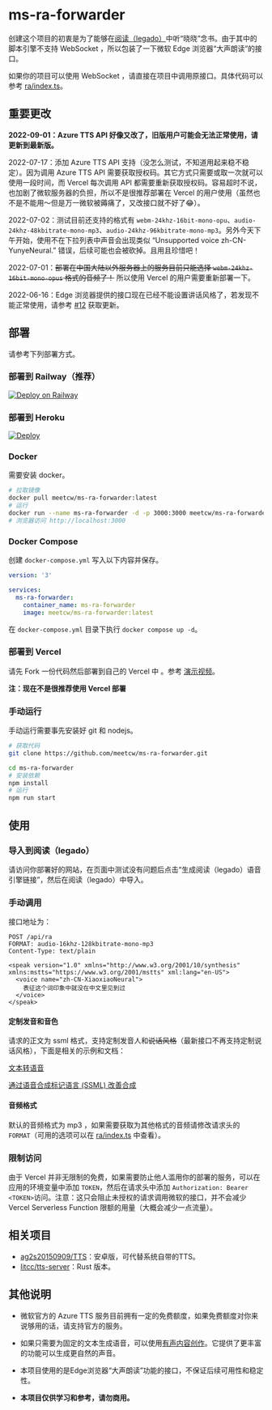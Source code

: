 # ms-ra-forwarder

创建这个项目的初衷是为了能够在[阅读（legado）](https://github.com/gedoor/legado)中听“晓晓”念书。由于其中的脚本引擎不支持 WebSocket ，所以包装了一下微软 Edge 浏览器“大声朗读”的接口。

如果你的项目可以使用 WebSocket ，请直接在项目中调用原接口。具体代码可以参考 [ra/index.ts](ra/index.ts)。

## 重要更改

**2022-09-01：Azure TTS API 好像又改了，旧版用户可能会无法正常使用，请更新到最新版。**

2022-07-17：添加 Azure TTS API 支持（没怎么测试，不知道用起来稳不稳定）。因为调用 Azure TTS API 需要获取授权码。其它方式只需要或取一次就可以使用一段时间，而 Vercel 每次调用 API 都需要重新获取授权码。容易超时不说，也加剧了微软服务器的负担，所以不是很推荐部署在 Vercel 的用户使用（虽然也不是不能用～但是万一微软被薅痛了，又改接口就不好了😂）。

2022-07-02：测试目前还支持的格式有 `webm-24khz-16bit-mono-opu`、`audio-24khz-48kbitrate-mono-mp3`、`audio-24khz-96kbitrate-mono-mp3`。另外今天下午开始，使用不在下拉列表中声音会出现类似 “Unsupported voice zh-CN-YunyeNeural.” 错误，后续可能也会被砍掉。且用且珍惜吧！

2022-07-01：~~部署在中国大陆以外服务器上的服务目前只能选择 `webm-24khz-16bit-mono-opus` 格式的音频了！~~ 所以使用 Vercel 的用户需要重新部署一下。

2022-06-16：Edge 浏览器提供的接口现在已经不能设置讲话风格了，若发现不能正常使用，请参考 [#12](https://github.com/meetcw/ms-ra-forwarder/issues/12#issuecomment-1157271193) 获取更新。


## 部署

请参考下列部署方式。


### 部署到 Railway（推荐）

[![Deploy on Railway](https://railway.app/button.svg)](https://railway.app/new/template/p8RU3T?referralCode=-hqLZp)

### 部署到 Heroku

[![Deploy](https://www.herokucdn.com/deploy/button.svg)](https://heroku.com/deploy)


### Docker

需要安装 docker。

``` bash
# 拉取镜像
docker pull meetcw/ms-ra-forwarder:latest
# 运行
docker run --name ms-ra-forwarder -d -p 3000:3000 meetcw/ms-ra-forwarder
# 浏览器访问 http://localhost:3000
```

### Docker Compose

创建 `docker-compose.yml` 写入以下内容并保存。

``` yaml
version: '3'

services:
  ms-ra-forwarder:
    container_name: ms-ra-forwarder
    image: meetcw/ms-ra-forwarder:latest
```

在 `docker-compose.yml` 目录下执行 `docker compose up -d`。

### 部署到 Vercel

请先 Fork 一份代码然后部署到自己的 Vercel 中 。参考 [演示视频](https://www.youtube.com/watch?v=vRC6umZp8hI)。

**注：现在不是很推荐使用 Vercel 部署**


### 手动运行

手动运行需要事先安装好 git 和 nodejs。

```bash
# 获取代码
git clone https://github.com/meetcw/ms-ra-forwarder.git

cd ms-ra-forwarder
# 安装依赖
npm install 
# 运行
npm run start
```

## 使用

### 导入到阅读（legado）

请访问你部署好的网站，在页面中测试没有问题后点击“生成阅读（legado）语音引擎链接”，然后在阅读（legado）中导入。

### 手动调用

接口地址为：
```
POST /api/ra
FORMAT: audio-16khz-128kbitrate-mono-mp3
Content-Type: text/plain

<speak version="1.0" xmlns="http://www.w3.org/2001/10/synthesis" xmlns:mstts="https://www.w3.org/2001/mstts" xml:lang="en-US">
  <voice name="zh-CN-XiaoxiaoNeural">
    表征这个词印象中就没在中文里见到过
  </voice>
</speak>
```

#### 定制发音和音色
请求的正文为 ssml 格式，支持定制发音人和~~说话风格~~（最新接口不再支持定制说话风格），下面是相关的示例和文档：

[文本转语音](https://azure.microsoft.com/zh-cn/services/cognitive-services/text-to-speech/#overview)

[通过语音合成标记语言 (SSML) 改善合成](https://docs.microsoft.com/zh-cn/azure/cognitive-services/speech-service/speech-synthesis-markup?tabs=csharp)



#### 音频格式
默认的音频格式为 mp3 ，如果需要获取为其他格式的音频请修改请求头的 `FORMAT`（可用的选项可以在 [ra/index.ts](ra/index.ts#L5) 中查看）。

### 限制访问

由于 Vercel 并非无限制的免费，如果需要防止他人滥用你的部署的服务，可以在应用的环境变量中添加 `TOKEN`，然后在请求头中添加 `Authorization: Bearer <TOKEN>`访问。注意：这只会阻止未授权的请求调用微软的接口，并不会减少  Vercel Serverless Function 限额的用量（大概会减少一点流量）。

## 相关项目

- [ag2s20150909/TTS](https://github.com/ag2s20150909/TTS)：安卓版，可代替系统自带的TTS。
- [litcc/tts-server](https://github.com/litcc/tts-server)：Rust 版本。

## 其他说明

- 微软官方的 Azure TTS 服务目前拥有一定的免费额度，如果免费额度对你来说够用的话，请支持官方的服务。

- 如果只需要为固定的文本生成语音，可以使用[有声内容创作](https://speech.microsoft.com/audiocontentcreation)。它提供了更丰富的功能可以生成更自然的声音。

- 本项目使用的是Edge浏览器“大声朗读”功能的接口，不保证后续可用性和稳定性。

- **本项目仅供学习和参考，请勿商用。**
